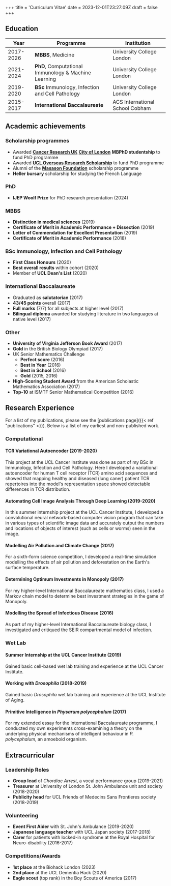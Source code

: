 +++
title = 'Curriculum Vitae'
date = 2023-12-01T23:27:09Z
draft = false
+++

## Education

| Year      | Programme                                            | Institution                     |
| --------- | ---------------------------------------------------- | ------------------------------- |
| 2017-2026 | **MBBS**, Medicine                                   | University College London       |
| 2021-2024 | **PhD**, Computational Immunology & Machine Learning | University College London       |
| 2019-2020 | **BSc** Immunology, Infection and Cell Pathology     | University College London       |
| 2015-2017 | **International Baccalaureate**                      | ACS International School Cobham |

## Academic achievements

### Scholarship programmes

- Awarded [**Cancer Research UK**](https://donate.cancerresearchuk.org) [**City of London**](https://www.colcc.ac.uk/) **MBPhD studentship** to fund PhD programme
- Awarded [**UCL Overseas Research Scholarship**](https://www.ucl.ac.uk/scholarships/research-excellence-scholarship) to fund PhD programme
- Alumni of the [**Masason Foundation**](https://masason-foundation.org/en/) scholarship programme
- **Heller bursary** scholarship for studying the French Language

### PhD

- **IJEP Woolf Prize** for PhD research presentation (2024)

### MBBS

- **Distinction in medical sciences** (2019)
- **Certificate of Merit in Academic Performance + Dissection** (2019)
- **Letter of Commendation for Excellent Presentation** (2019)
- **Certificate of Merit in Academic Performance** (2018)

### BSc Immunology, Infection and Cell Pathology

- **First Class Honours** (2020)
- **Best overall results** within cohort (2020)
- Member of **UCL Dean's List** (2020)

### International Baccalaureate

- Graduated as **salutatorian** (2017)
- **43/45 points** overall (2017)
- **Full marks** (7/7) for all subjects at higher level (2017)
- **Bilingual diploma** awarded for studying literature in two languages at native level (2017)

### Other

- **University of Virginia Jefferson Book Award** (2017)
- **Gold** in the British Biology Olympiad (2017)
- UK Senior Mathematics Challenge
  - **Perfect score** (2016)
  - **Best in Year** (2016)
  - **Best in School** (2016)
  - **Gold** (2015, 2016)
- **High-Scoring Student Award** from the American Scholastic Mathematics Association (2017)
- **Top-10** at ISMTF Senior Mathematical Competition (2016)

## Research Experience

For a list of my publications, please see the [publications page]({{< ref "publications" >}}).
Below is a list of my earliest and non-published work.

### Computational

#### TCR Variational Autoencoder (2019-2020)

This project at the UCL Cancer Institute was done as part of my BSc in Immunology, Infection and Cell Pathology.
Here I developed a variational autoencoder for human T cell receptor (TCR) amino acid sequences and showed that mapping healthy and diseased (lung caner) patient TCR repertoires into the model's representation space showed detectable differences in TCR distribution.

#### Automating Cell Image Analysis Through Deep Learning (2019-2020)

In this summer internship project at the UCL Cancer Institute, I developed a convolutional neural network-based computer vision program that can take in various types of scientific image data and accurately output the numbers and locations of objects of interest (such as cells or worms) seen in the image.

#### Modelling Air Pollution and Climate Change (2017)

For a sixth-form science competition, I developed a real-time simulation modelling the effects of air pollution and deforestation on the Earth's surface temperature.

#### Determining Optimum Investments in Monopoly (2017)

For my higher-level International Baccalaureate mathematics class, I used a Markov chain model to determine best investment strategies in the game of Monopoly.

#### Modelling the Spread of Infectious Disease (2016)

As part of my higher-level International Baccalaureate biology class, I investigated and critiqued the SEIR compartmental model of infection.

### Wet Lab

#### Summer Internship at the UCL Cancer Institute (2019)

Gained basic cell-based wet lab training and experience at the UCL Cancer Institute.

#### Working with _Drosophila_ (2018-2019)

Gained basic _Drosophila_ wet lab training and experience at the UCL Institute of Aging.

#### Primitive Intelligence in _Physarum polycephalum_ (2017)

For my extended essay for the International Baccalaureate programme, I conducted my own experiments cross-examining a theory on the underlying physical mechanisms of intelligent behaviour in _P. polycephalum_, an amoeboid organism.

## Extracurricular

### Leadership Roles

- **Group lead** of _Chordiac Arrest_, a vocal performance group (2019-2021)
- **Treasurer** at University of London St. John Ambulance unit and society (2018-2020)
- **Publicity head** for UCL Friends of Medecins Sans Frontieres society (2018-2019)

### Volunteering

- **Event First Aider** with St. John's Ambulance (2019-2020)
- **Japanese language teacher** with UCL Japan society (2017-2018)
- **Carer** for patients with locked-in syndrome at the Royal Hospital for Neuro-disability (2016-2017)

### Competitions/Awards

- **1st place** at the Biohack London (2023)
- **2nd place** at the UCL Dementia Hack (2020)
- **Eagle scout** (top rank) in the Boy Scouts of America (2017)
